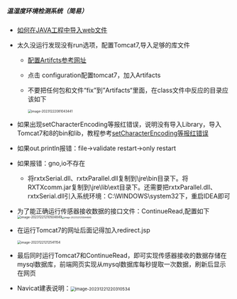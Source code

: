 ##### 温湿度环境检测系统（简易）

- [如何在JAVA工程中导入web文件](https://blog.csdn.net/yuyunbai0917/article/details/122823288)

- 太久没运行发现没有run选项，配置Tomcat7,导入足够的库文件

  - [配置Artifcts参考网址](https://blog.csdn.net/weixin_45965432/article/details/111316470)

  - 点击 configuration配置tomcat7，加入Artifacts

  - 不要把任何包和文件“fix”到”Artifacts“里面，在class文件中反应的目录应该如下

    <img src="http://fqtypora-test.oss-cn-chengdu.aliyuncs.com/fqtypora-testimage-20231222081043441.png" alt="image-20231222081043441" style="zoom:50%;" />

- 如果出现setCharacterEncoding等报红错误，说明没有导入Library，导入Tomcat7和8的bin和lib，教程参考[setCharacterEncoding等报红错误](https://blog.csdn.net/weixin_55134726/article/details/123867053)

- 如果out.println报错：file->validate restart->only restart

- 如果报错：gno,io不存在

  - 将rxtxSerial.dll、rxtxParallel.dll复制到\jre\bin目录下。将RXTXcomm.jar复制到\jre\lib\ext目录下。还需要把rxtxParallel.dll、rxtxSerial.dll引入系统环境：C:\WINDOWS\system32下，重启IDEA即可

- 为了能正确运行传感器接收数据的接口文件：ContinueRead,配置如下<img src="http://fqtypora-test.oss-cn-chengdu.aliyuncs.com/fqtypora-testimage-20231221210504849.png" alt="image-20231221210504849" style="zoom:50%;" /><img src="http://fqtypora-test.oss-cn-chengdu.aliyuncs.com/fqtypora-testimage-20231221210944849.png" alt="image-20231221210944849" style="zoom:33%;" />

- 在运行Tomcat7的网址后面记得加入redirect.jsp

  <img src="http://fqtypora-test.oss-cn-chengdu.aliyuncs.com/fqtypora-testimage-20231221212541154.png" alt="image-20231221212541154" style="zoom:50%;" />

- 最后同时运行Tomcat7和ContinueRead，即可实现传感器接收的数据存储在mysql数据库，前端网页实现从mysql数据库每秒提取一次数据，刷新后显示在网页

- Navicat建表说明：<img src="http://fqtypora-test.oss-cn-chengdu.aliyuncs.com/fqtypora-testimage-20231221220310534.png" alt="image-20231221220310534" style="zoom: 67%;" />

  

  
